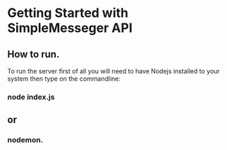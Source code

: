 # Getting Started with SimpleMesseger API

## How to run.
To run the server first of all you will need to have Nodejs installed to your system then type on the commandline:
### node index.js 
## or
### nodemon.


